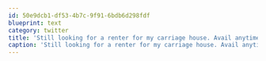 ```yaml
---
id: 50e9dcb1-df53-4b7c-9f91-6bdb6d298fdf
blueprint: text
category: twitter
title: 'Still looking for a renter for my carriage house. Avail anytime in Aug, $1000/mo close to the hospital/beach'
caption: 'Still looking for a renter for my carriage house. Avail anytime in Aug, $1000/mo close to the hospital/beach'
---
```

